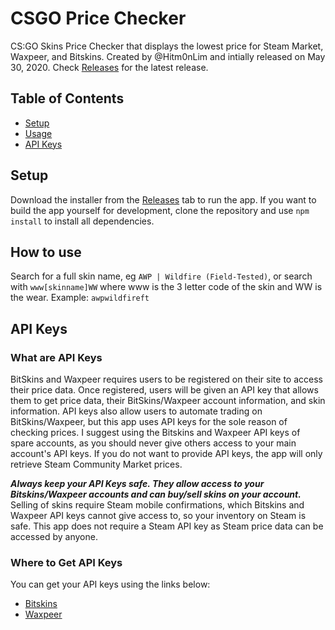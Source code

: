 # CSGO Price Checker

CS:GO Skins Price Checker that displays the lowest price for Steam Market, Waxpeer, and Bitskins. Created by @Hitm0nLim and intially released on May 30, 2020. Check [Releases](https://github.com/Hitm0nLim/csgo-price-checker/releases) for the latest release.

## Table of Contents

- [Setup](#setup)
- [Usage](#usage)
- [API Keys](#api-keys)

## Setup

Download the installer from the [Releases](https://github.com/Hitm0nLim/csgo-price-checker/releases) tab to run the app. If you want to build the app yourself for development, clone the repository and use `npm install` to install all dependencies.

## How to use

Search for a full skin name, eg `AWP | Wildfire (Field-Tested)`, or search with `www[skinname]WW` where www is the 3 letter code of the skin and WW is the wear. Example: `awpwildfireft`

## API Keys

### What are API Keys

BitSkins and Waxpeer requires users to be registered on their site to access their price data. Once registered, users will be given an API key that allows them to get price data, their BitSkins/Waxpeer account information, and skin information. API keys also allow users to automate trading on BitSkins/Waxpeer, but this app uses API keys for the sole reason of checking prices. I suggest using the Bitskins and Waxpeer API keys of spare accounts, as you should never give others access to your main account's API keys. If you do not want to provide API keys, the app will only retrieve Steam Community Market prices.

***Always keep your API Keys safe. They allow access to your Bitskins/Waxpeer accounts and can buy/sell skins on your account.*** Selling of skins require Steam mobile confirmations, which Bitskins and Waxpeer API keys cannot give access to, so your inventory on Steam is safe. This app does not require a Steam API key as Steam price data can be accessed by anyone.

### Where to Get API Keys

You can get your API keys using the links below:

- [Bitskins](https://bitskins.com/settings)
- [Waxpeer](https://waxpeer.com/user/profile)
